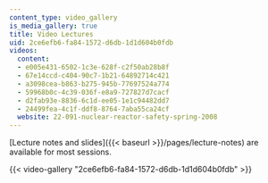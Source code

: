 ```yaml
---
content_type: video_gallery
is_media_gallery: true
title: Video Lectures
uid: 2ce6efb6-fa84-1572-d6db-1d1d604b0fdb
videos:
  content:
  - e005e431-6502-1c3e-628f-c2f50ab28b8f
  - 67e14ccd-c404-90c7-1b21-64892714c421
  - a3098cea-b863-b275-945b-77697524a774
  - 59968b0c-4c39-036f-e8a9-727827d7cacf
  - d2fab93e-8836-6c1d-ee05-1e1c94482dd7
  - 24499fea-4c1f-ddf8-8764-7aba55ca24cf
  website: 22-091-nuclear-reactor-safety-spring-2008
---
```


[Lecture notes and slides]({{< baseurl >}}/pages/lecture-notes) are available for most sessions.

{{< video-gallery "2ce6efb6-fa84-1572-d6db-1d1d604b0fdb" >}}

